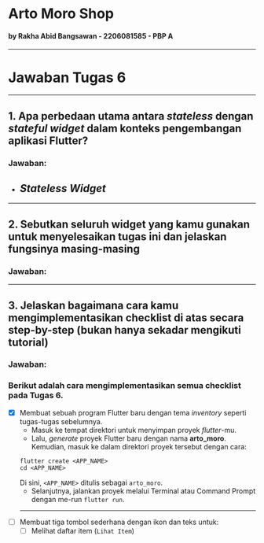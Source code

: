# Arto Moro Shop
#### by Rakha Abid Bangsawan - 2206081585 - PBP A
<hr>

# Jawaban Tugas 6
<hr>

## 1. Apa perbedaan utama antara <em>stateless</em> dengan <em>stateful widget</em> dalam konteks pengembangan aplikasi Flutter?
### Jawaban: 
- <b><em>Stateless Widget</em></b>
    - 

<hr>

## 2. Sebutkan seluruh widget yang kamu gunakan untuk menyelesaikan tugas ini dan jelaskan fungsinya masing-masing
### Jawaban: 


<hr>

## 3. Jelaskan bagaimana cara kamu mengimplementasikan checklist di atas secara step-by-step (bukan hanya sekadar mengikuti tutorial)
### Jawaban: 
### Berikut adalah cara mengimplementasikan semua checklist pada Tugas 6.
- [x] Membuat sebuah program Flutter baru dengan tema <em>inventory</em> seperti tugas-tugas sebelumnya. <br>
    - Masuk ke tempat direktori untuk menyimpan proyek <em>flutter</em>-mu.
    - Lalu, <em>generate</em> proyek Flutter baru dengan nama <strong>arto_moro</strong>. Kemudian, masuk ke dalam direktori proyek tersebut dengan cara: 
    ```
    flutter create <APP_NAME>
    cd <APP_NAME>
    ```
    Di sini, `<APP_NAME>` ditulis sebagai `arto_moro`.
    - Selanjutnya, jalankan proyek melalui Terminal atau Command Prompt dengan me-run `flutter run`.
    <hr>
- [ ] Membuat tiga tombol sederhana dengan ikon dan teks untuk:
    - [ ] Melihat daftar item (`Lihat Item`)
